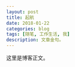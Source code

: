 ```yaml
---
layout: post
title: 起航
date: 2018-01-22
categories: blog
tags: [随笔, 工作生活, 我]
description: 文章金句。
---
```


这里是博客正文。












